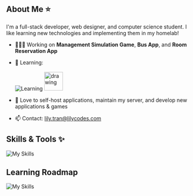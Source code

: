 ## About Me ⭐
I'm a full-stack developer, web designer, and computer science student. I like learning new technologies and implementing them in my homelab!
- 👩🏻‍💻 Working on **Management Simulation Game**, **Bus App**, and **Room Reservation App**
- 🌱 Learning: <br><br>
![Learning](https://go-skill-icons.vercel.app/api/icons?i=godot,linux&theme=light) <img src="https://static.wikia.nocookie.net/logopedia/images/3/30/Aseprite_Logo.png/revision/latest?cb=20240909223208" alt="drawing" height="50"/>

- 💖 Love to self-host applications, maintain my server, and develop new applications & games
- 📫 Contact: lily.tran@lilycodes.com
## Skills & Tools ✨
![My Skills](https://go-skill-icons.vercel.app/api/icons?i=python,java,cpp,nodejs,sqlserver,oracle,django,flask,html,css,js,pygame,git,github,docker,cloudflare,figma&perline=20)
## Learning Roadmap
![My Skills](https://go-skill-icons.vercel.app/api/icons?i=react,vue,wordpress)
